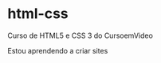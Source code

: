 # html-css
 Curso de HTML5 e CSS 3 do CursoemVideo

 Estou aprendendo a criar sites

 <!-- Essa pasta é uma pasta de estudo -->
